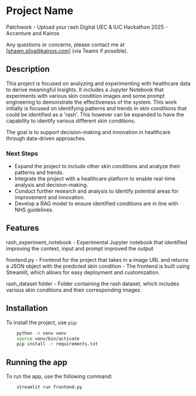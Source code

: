 # Project Name
Patchwork - Upload your rash
Digital UEC & IUC Hackathon 2025 - Accenture and Kainos

Any questions or concerns, please contact me at [shawn.silva@kainos.com] (via Teams if possible).
## Description
This project is focused on analyzing and experimenting with healthcare data to derive meaningful insights. It includes a Jupyter Notebook that experiments with various skin condition images and some prompt engineering to demonstrate the effectiveness of the system. This work initially is focused on identifying patterns and trends in skin conditions that could be identified as a 'rash'. This however can be expanded to have the capability to identify various different skin conditions. 

The goal is to support decision-making and innovation in healthcare through data-driven approaches.

### Next Steps
- Expand the project to include other skin conditions and analyze their patterns and trends.
- Integrate the project with a healthcare platform to enable real-time analysis and decision-making.
- Conduct further research and analysis to identify potential areas for improvement and innovation.
- Develop a RAG model to ensure identified conditions are in line with NHS guidelines.

## Features
rash_experiment_notebook
    - Experimental Jupyter notebook that identified improving the context, input and prompt improved the output

frontend.py
    - Frontend for the project that takes in a image URL and returns a JSON object with the predicted skin condition
    - The frontend is built using Streamlit, which allows for easy deployment and customization.

rash_dataset folder
    - Folder containing the rash dataset, which includes various skin conditions and their corresponding images.

## Installation
To install the project, use `pip`:
```bash
    python -m venv venv
    source venv/bin/activate
    pip install -r requirements.txt
```

## Running the app
To run the app, use the following command:
```bash
    streamlit run frontend.py
```


